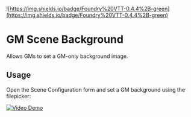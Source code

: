 ![https://img.shields.io/badge/Foundry%20VTT-0.4.4%2B-green](https://img.shields.io/badge/Foundry%20VTT-0.4.4%2B-green)

# GM Scene Background

Allows GMs to set a GM-only background image.

## Usage
Open the Scene Configuration form and set a GM background using the filepicker:

[![Video Demo](https://img.youtube.com/vi/VID/0.jpg)](https://www.youtube.com/watch?v=uxlI7zBYHCc)
